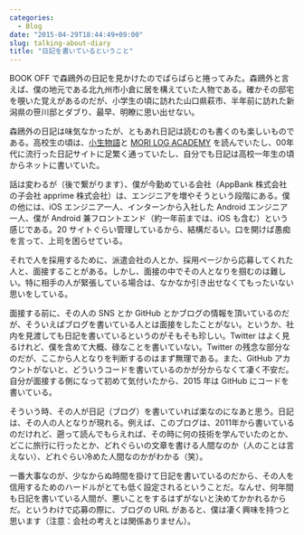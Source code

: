 ```yaml
---
categories:
  - Blog
date: "2015-04-29T18:44:49+09:00"
slug: talking-about-diary
title: "日記を書いているということ"
---
```


BOOK OFF で森鴎外の日記を見かけたのでぱらぱらと捲ってみた。森鴎外と言えば、僕の地元である北九州市小倉に居を構えていた人物である。確かその邸宅を覗いた覚えがあるのだが、小学生の頃に訪れた山口県萩市、半年前に訪れた新潟県の笹川邸とダブり、最早、明瞭に思い出せない。

森鴎外の日記は味気なかったが、ともあれ日記は読むのも書くのも楽しいものである。高校生の頃は、[小生物語](http://www.amazon.co.jp/exec/obidos/ASIN/4344409353/rakuishi-22/ref=nosim/)と [MORI LOG ACADEMY](http://www.amazon.co.jp/exec/obidos/ASIN/4840115192/rakuishi-22/ref=nosim/) を読んでいたし、00年代に流行った日記サイトに足繁く通っていたし、自分でも日記は高校一年生の頃からネットに書いていた。

話は変わるが（後で繋がります）、僕が今勤めている会社（AppBank 株式会社の子会社 apprime 株式会社）は、エンジニアを増やそうという段階にある。僕の他には、iOS エンジニア一人、インターンから入社した Android エンジニア一人、僕が Android 兼フロントエンド（約一年前までは、iOS も含む）という感じである。20 サイトぐらい管理しているから、結構だるい。口を開けば愚痴を言って、上司を困らせている。

それで人を採用するために、派遣会社の人とか、採用ページから応募してくれた人と、面接することがある。しかし、面接の中でその人となりを掴むのは難しい。特に相手の人が緊張している場合は、なかなか引き出せなくてもったいない思いをしている。

面接する前に、その人の SNS とか GitHub とかブログの情報を頂いているのだが、そういえばブログを書いている人とは面接をしたことがない。というか、社内を見渡しても日記を書いているというのがそもそも珍しい。Twitter はよく見るけれど、僕を含めて大概、碌なことを書いていない。Twitter の残念な部分なのだが、ここから人となりを判断するのはまず無理である。また、GitHub アカウントがないと、どういうコードを書いているのかが分からなくて凄く不安だ。自分が面接する側になって初めて気付いたから、2015 年は GitHub にコードを書いている。

そういう時、その人が日記（ブログ）を書いていれば楽なのになあと思う。日記は、その人の人となりが現れる。例えば、このブログは、2011年から書いているのだけれど、遡って読んでもらえれば、その時に何の技術を学んでいたのとか、どこに旅行に行ったとか、どれぐらいの文章を書ける人間なのか（人のことは言えない）、どれぐらい冷めた人間なのかがわかる（笑）。

一番大事なのが、少なからぬ時間を掛けて日記を書いているのだから、その人を信用するためのハードルがとても低く設定されるということだ。なんせ、何年間も日記を書いている人間が、悪いことをするはずがないと決めてかかれるからだ。というわけで応募の際に、ブログの URL があると、僕は凄く興味を持つと思います（注意：会社の考えとは関係ありません）。
